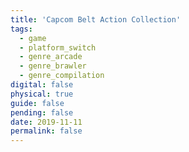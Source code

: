 ```yaml
---
title: 'Capcom Belt Action Collection'
tags:
  - game
  - platform_switch
  - genre_arcade
  - genre_brawler
  - genre_compilation
digital: false
physical: true
guide: false
pending: false
date: 2019-11-11
permalink: false
---
```


